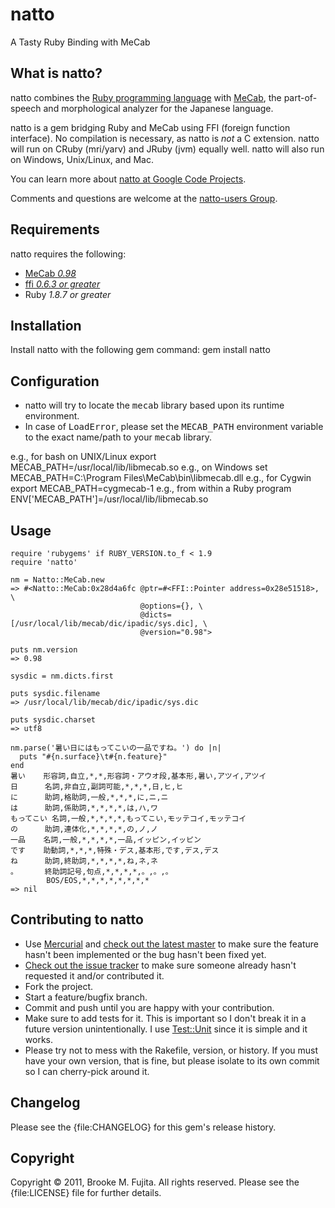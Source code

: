 # natto
A Tasty Ruby Binding with MeCab

## What is natto?
natto combines the [Ruby programming language](http://www.ruby-lang.org/) with [MeCab](http://mecab.sourceforge.net/), the part-of-speech and morphological analyzer for the Japanese language.

natto is a gem bridging Ruby and MeCab using FFI (foreign function interface). No compilation is necessary, as natto is _not_ a C extension. natto will run on CRuby (mri/yarv) and JRuby (jvm) equally well. natto will also run on Windows, Unix/Linux, and Mac.

You can learn more about [natto at Google Code Projects](http://code.google.com/p/natto/).

Comments and questions are welcome at the [natto-users Group](http://groups.google.com/group/natto-users).

## Requirements
natto requires the following:

-  [MeCab _0.98_](http://sourceforge.net/projects/mecab/files/mecab/0.98/)
-  [ffi _0.6.3 or greater_](http://rubygems.org/gems/ffi)
-  Ruby _1.8.7 or greater_

## Installation
Install natto with the following gem command:
    gem install natto

## Configuration
-  natto will try to locate the <tt>mecab</tt> library based upon its runtime environment.
-  In case of <tt>LoadError</tt>, please set the <tt>MECAB_PATH</tt> environment variable to the exact name/path to your <tt>mecab</tt> library.

e.g., for bash on UNIX/Linux
    export MECAB_PATH=/usr/local/lib/libmecab.so
e.g., on Windows
    set MECAB_PATH=C:\Program Files\MeCab\bin\libmecab.dll
e.g., for Cygwin
    export MECAB_PATH=cygmecab-1
e.g., from within a Ruby program
    ENV['MECAB_PATH']=/usr/local/lib/libmecab.so

## Usage
    require 'rubygems' if RUBY_VERSION.to_f < 1.9
    require 'natto'

    nm = Natto::MeCab.new
    => #<Natto::MeCab:0x28d4a6fc @ptr=#<FFI::Pointer address=0x28e51518>, \
                                 @options={}, \
                                 @dicts=[/usr/local/lib/mecab/dic/ipadic/sys.dic], \
                                 @version="0.98">

    puts nm.version
    => 0.98

    sysdic = nm.dicts.first

    puts sysdic.filename
    => /usr/local/lib/mecab/dic/ipadic/sys.dic

    puts sysdic.charset
    => utf8

    nm.parse('暑い日にはもってこいの一品ですね。') do |n|
      puts "#{n.surface}\t#{n.feature}"
    end
    暑い    形容詞,自立,*,*,形容詞・アウオ段,基本形,暑い,アツイ,アツイ
    日      名詞,非自立,副詞可能,*,*,*,日,ヒ,ヒ
    に      助詞,格助詞,一般,*,*,*,に,ニ,ニ
    は      助詞,係助詞,*,*,*,*,は,ハ,ワ
    もってこい 名詞,一般,*,*,*,*,もってこい,モッテコイ,モッテコイ
    の      助詞,連体化,*,*,*,*,の,ノ,ノ
    一品    名詞,一般,*,*,*,*,一品,イッピン,イッピン
    です    助動詞,*,*,*,特殊・デス,基本形,です,デス,デス
    ね      助詞,終助詞,*,*,*,*,ね,ネ,ネ
    。      終助詞記号,句点,*,*,*,*,。,。,。
            BOS/EOS,*,*,*,*,*,*,*,*
    => nil

## Contributing to natto
-  Use [Mercurial](http://mercurial.selenic.com/) and [check out the latest master](http://code.google.com/p/natto/source/checkout) to make sure the feature hasn't been implemented or the bug hasn't been fixed yet.
-  [Check out the issue tracker](http://code.google.com/p/natto/issues/list) to make sure someone already hasn't requested it and/or contributed it.
-  Fork the project.
-  Start a feature/bugfix branch.
-  Commit and push until you are happy with your contribution.
-  Make sure to add tests for it. This is important so I don't break it in a future version unintentionally. I use [Test::Unit](http://ruby-doc.org/stdlib/libdoc/test/unit/rdoc/classes/Test/Unit.html) since it is simple and it works.
-  Please try not to mess with the Rakefile, version, or history. If you must have your own version, that is fine, but please isolate to its own commit so I can cherry-pick around it.

## Changelog
Please see the {file:CHANGELOG} for this gem's release history.

## Copyright
Copyright &copy; 2011, Brooke M. Fujita. All rights reserved. Please see the {file:LICENSE} file for further details. 
